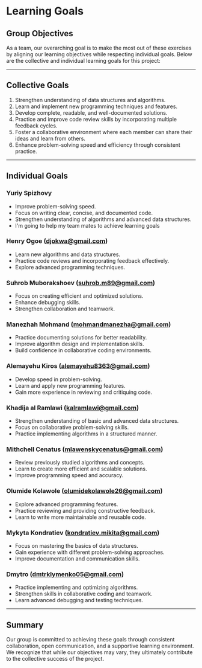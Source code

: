 # Learning Goals

## Group Objectives

As a team, our overarching goal is to make the most out of these exercises by
aligning our learning objectives while respecting individual goals. Below are the
collective and individual learning goals for this project:

---

## Collective Goals

1. Strengthen understanding of data structures and algorithms.
2. Learn and implement new programming techniques and features.
3. Develop complete, readable, and well-documented solutions.
4. Practice and improve code review skills by incorporating multiple feedback cycles.
5. Foster a collaborative environment where each member can share their ideas and
   learn from others.
6. Enhance problem-solving speed and efficiency through consistent practice.

---

## Individual Goals

### Yuriy Spizhovy

- Improve problem-solving speed.
- Focus on writing clear, concise, and documented code.
- Strengthen understanding of algorithms and advanced data structures.
- I'm going to help my team mates to achieve learning goals

### Henry Ogoe (<djokwa@gmail.com>)

- Learn new algorithms and data structures.
- Practice code reviews and incorporating feedback effectively.
- Explore advanced programming techniques.

### Suhrob Muborakshoev (<suhrob.m89@gmail.com>)

- Focus on creating efficient and optimized solutions.
- Enhance debugging skills.
- Strengthen collaboration and teamwork.

### Manezhah Mohmand (<mohmandmanezha@gmail.com>)

- Practice documenting solutions for better readability.
- Improve algorithm design and implementation skills.
- Build confidence in collaborative coding environments.

### Alemayehu Kiros (<alemayehu8363@gmail.com>)

- Develop speed in problem-solving.
- Learn and apply new programming features.
- Gain more experience in reviewing and critiquing code.

### Khadija al Ramlawi (<kalramlawi@gmail.com>)

- Strengthen understanding of basic and advanced data structures.
- Focus on collaborative problem-solving skills.
- Practice implementing algorithms in a structured manner.

### Mithchell Cenatus (<mlawenskycenatus@gmail.com>)

- Review previously studied algorithms and concepts.
- Learn to create more efficient and scalable solutions.
- Improve programming speed and accuracy.

### Olumide Kolawole (<olumidekolawole26@gmail.com>)

- Explore advanced programming features.
- Practice reviewing and providing constructive feedback.
- Learn to write more maintainable and reusable code.

### Mykyta Kondratiev (<kondratiev.mikita@gmail.com>)

- Focus on mastering the basics of data structures.
- Gain experience with different problem-solving approaches.
- Improve documentation and communication skills.

### Dmytro (<dmtrklymenko05@gmail.com>)

- Practice implementing and optimizing algorithms.
- Strengthen skills in collaborative coding and teamwork.
- Learn advanced debugging and testing techniques.

---

## Summary

Our group is committed to achieving these goals through consistent collaboration,
open communication, and a supportive learning environment. We recognize that while
our objectives may vary, they ultimately contribute to the collective success of
the project.
